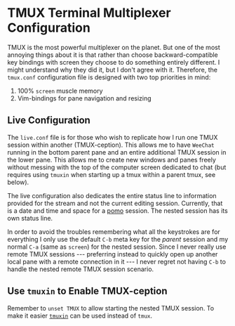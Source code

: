 # TMUX Terminal Multiplexer Configuration

TMUX is the most powerful multiplexer on the planet. But one of the most
annoying things about it is that rather than choose backward-compatible
key bindings with screen they choose to do something entirely different.
I might understand why they did it, but I don't agree with it.
Therefore, the `tmux.conf` configuration file is designed with two top
priorities in mind:

1. 100% `screen` muscle memory
1. Vim-bindings for pane navigation and resizing

## Live Configuration

The `live.conf` file is for those who wish to replicate how I run one
TMUX session within another (TMUX-ception). This allows me to have
`WeeChat` running in the bottom parent pane and an entire additional TMUX
session in the lower pane. This allows me to create new windows and
panes freely without messing with the top of the computer screen
dedicated to chat (but requires using `tmuxin` when starting up a tmux
within a parent tmux, see below).

The live configuration also dedicates the entire status line to
information provided for the stream and not the current editing session.
Currently, that is a date and time and space for a [pomo] session. The
nested session has its own status line.

[pomo]: <https://github.com/rwxrob/cmdbox-pomo>

In order to avoid the troubles remembering what all the keystrokes are
for everything I only use the default `C-b` meta key for the *parent*
session and my normal `C-a` (same as `screen`) for the nested session.
Since I never really use remote TMUX sessions --- preferring instead to
quickly open up another local pane with a remote connection in it --- I
never regret not having `C-b` to handle the nested remote TMUX session
scenario.

## Use `tmuxin` to Enable TMUX-ception

Remember to `unset TMUX` to allow starting the nested TMUX session. To
make it easier [`tmuxin`](../scripts/tmuxin) can be used instead of
`tmux`.
